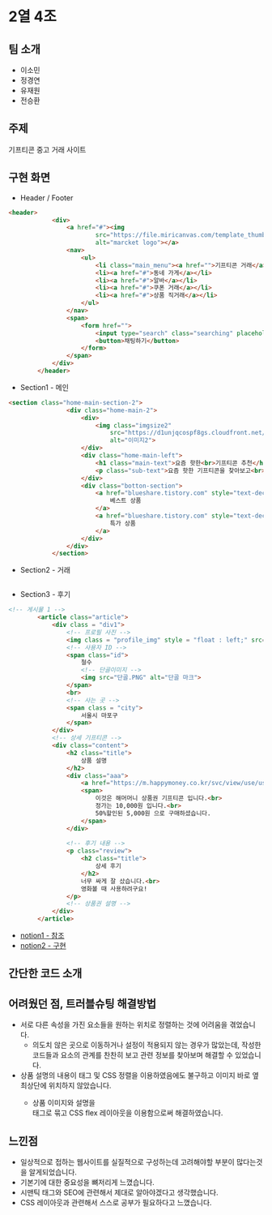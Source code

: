 # 2열 4조
## 팀 소개
* 이소민
* 정경연
* 유재원
* 전승환

## 주제
기프티콘 중고 거래 사이트

## 구현 화면
* Header / Footer
```html
<header>
            <div>
                <a href="#"><img
                        src="https://file.miricanvas.com/template_thumb/2019/07/10/4533-1562694278007/4381abfd-0106-4473-b084-ce45f564fd5b/thumb.jpg"
                        alt="marcket logo"></a>
                <nav>
                    <ul>
                        <li class="main_menu"><a href="">기프티콘 거래</a></li>
                        <li><a href="#">동네 가게</a></li>
                        <li><a href="#">알바</a></li>
                        <li><a href="#">쿠폰 거래</a></li>
                        <li><a href="#">상품 직거래</a></li>
                    </ul>
                </nav>
                <span>
                    <form href="">
                        <input type="search" class="searching" placeholder="물품이나 동네를 검색해 보세요">
                        <button>채팅하기</button>
                    </form>
                </span>
            </div>
        </header>
```
* Section1 - 메인
```html
<section class="home-main-section-2">
                <div class="home-main-2">
                    <div>
                        <img class="imgsize2"
                            src="https://d1unjqcospf8gs.cloudfront.net/assets/home/main/3x/image-1-cc678e9a217b96f5cb459f7f0684f5ba67706f9889801618b8cf879fbc2c0ea7.webp"
                            alt="이미지2">
                    </div>
                    <div class="home-main-left">
                        <h1 class="main-text">요즘 핫한<br>기프티콘 추천</h1>
                        <p class="sub-text">요즘 핫한 기프티콘을 찾아보고<br>필요한 기프티콘을 검색해보세요</p>
                    </div>
                    <div class="botton-section">
                        <a href="blueshare.tistory.com" style="text-decoration: none;" class="botton-text1">
                            베스트 상품
                        </a>
                        <a href="blueshare.tistory.com" style="text-decoration: none;" class="botton-text2">
                            특가 상품
                        </a>
                    </div>
                </div>
            </section> 
```
* Section2 - 거래
```html

```
* Section3 - 후기
```html
<!-- 게시물 1 -->
        <article class="article">
            <div class = "div1">
                <!-- 프로필 사진 -->
                <img class = "profile_img" style = "float : left;" src="철수.png" alt="철수 프로필">
                <!-- 사용자 ID -->
                <span class="id">
                    철수
                    <!-- 단골이미지 -->
                    <img src="단골.PNG" alt="단골 마크">
                </span>
                <br>
                <!-- 사는 곳 -->
                <span class = "city">
                    서울시 마포구
                </span>
            </div>
            <!-- 상세 기프티콘 -->
            <div class="content">
                <h2 class="title">
                    상품 설명
                </h2>
                <div class="aaa">
                    <a href="https://m.happymoney.co.kr/svc/view/use/useMain#"><img class = "gifticon" src="상품권.jpg" alt="해피머니 상품권 기프티콘"></a>
                    <span>
                        이것은 해머머니 상품권 기프티콘 입니다.<br>
                        정가는 10,000원 입니다.<br>
                        50%할인된 5,000원 으로 구매하셨습니다.
                    </span>
                </div>
                
                <!-- 후기 내용 -->
                <p class="review">
                    <h2 class="title">
                        상세 후기
                    </h2>
                    너무 싸게 잘 샀습니다.<br>
                    영화볼 때 사용하려구요!
                </p>
                <!-- 상품권 설명 -->
            </div>
        </article>
```
* [notion1 - 참조](https://www.notion.so/8e7a9abe57554581a2e723e7ea0163b3)
* [notion2 - 구현](https://www.notion.so/cac194ef37574591a0b8d60ec4d1120a)

## 간단한 코드 소개

## 어려웠던 점, 트러블슈팅 해결방법
* 서로 다른 속성을 가진 요소들을 원하는 위치로 정렬하는 것에 어려움을 겪었습니다.
  * 의도치 않은 곳으로 이동하거나 설정이 적용되지 않는 경우가 많았는데, 작성한 코드들과 요소의 관계를 찬찬히 보고 관련 정보를 찾아보며 해결할 수 있었습니다.
* 상품 설명의 내용이 <span>태그 및 CSS 정렬을 이용하였음에도 불구하고 이미지 바로 옆 최상단에 위치하지 않았습니다.
  * 상품 이미지와 설명을 <div>태그로 묶고 CSS flex 레이아웃을 이용함으로써 해결하였습니다.
## 느낀점
* 일상적으로 접하는 웹사이트를 실질적으로 구성하는데 고려해야할 부분이 많다는것을 알게되었습니다.
* 기본기에 대한 중요성을 뼈저리게 느꼈습니다.
* 시맨틱 태그와 SEO에 관련해서 제대로 알아야겠다고 생각했습니다.
* CSS 레이아웃과 관련해서 스스로 공부가 필요하다고 느꼈습니다.
